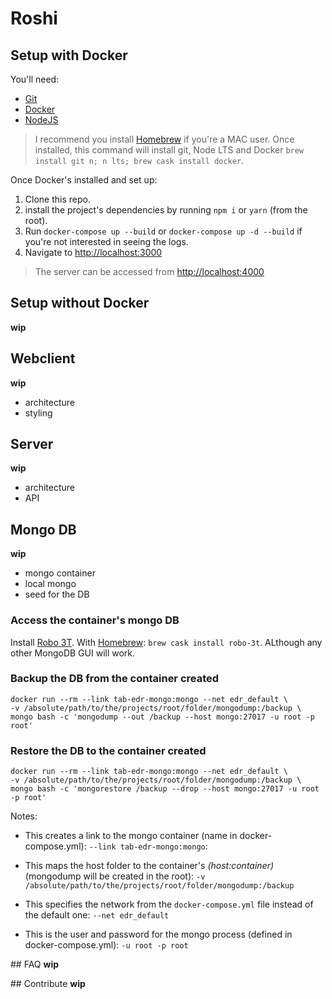 # Roshi

## Setup with Docker
You'll need:
- [Git](https://git-scm.com/)
- [Docker](https://www.docker.com/community-edition)
- [NodeJS](https://nodejs.org/en/)

> I recommend you install [Homebrew](https://brew.sh/) if you're a MAC user. Once installed, this command will install git, Node LTS and Docker `brew install git n; n lts; brew cask install docker`.

Once Docker's installed and set up:
1. Clone this repo.
2. install the project's dependencies by running `npm i` or `yarn` (from the root).
3. Run `docker-compose up --build` or `docker-compose up -d --build` if you're not interested in seeing the logs.
4. Navigate to [http://localhost:3000](http://localhost:3000)

> The server can be accessed from [http://localhost:4000](http://localhost:4000)

## Setup without Docker
**wip**

## Webclient
**wip**
- architecture
- styling

## Server
**wip**
- architecture
- API

## Mongo DB
**wip**
- mongo container
- local mongo
- seed for the DB

### Access the container's mongo DB
Install [Robo 3T](https://robomongo.org). With [Homebrew](https://brew.sh/): `brew cask install robo-3t`. ALthough any other MongoDB GUI will work.

### Backup the DB from the container created
```
docker run --rm --link tab-edr-mongo:mongo --net edr_default \
-v /absolute/path/to/the/projects/root/folder/mongodump:/backup \
mongo bash -c 'mongodump --out /backup --host mongo:27017 -u root -p root'
```

### Restore the DB to the container created
```
docker run --rm --link tab-edr-mongo:mongo --net edr_default \
-v /absolute/path/to/the/projects/root/folder/mongodump:/backup \
mongo bash -c 'mongorestore /backup --drop --host mongo:27017 -u root -p root'
```

Notes:
- This creates a link to the mongo container (name in docker-compose.yml): `--link tab-edr-mongo:mongo`:

- This maps the host folder to the container's *(host:container)* (mongodump will be created in the root): `-v /absolute/path/to/the/projects/root/folder/mongodump:/backup`

- This specifies the network from the `docker-compose.yml` file instead of the default one: `--net edr_default`

- This is the user and password for the mongo process (defined in docker-compose.yml): `-u root -p root`

## FAQ
**wip**

## Contribute
**wip**
